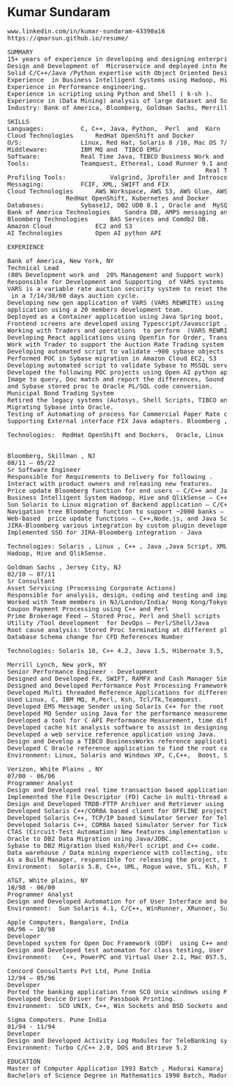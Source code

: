 #  Kumar Sundaram
<pre>
www.linkedin.com/in/kumar-sundaram-43390a16
https://qmarsun.github.io/resume/

SUMMARY
15+ years of experience in developing and designing enterprise applications.
Design and Development of  Microservice and deployed into RedHat OpenShift Cloud.
Solid C/C++/Java /Python expertise with Object Oriented Design and Methodology.
Experience  in Business Intelligent Systems using Hadoop, Hive and Qlik Sense.
Experience in Performance engineering.
Experience in scripting using Python and Shell ( k-sh ).
Experience in (Data Mining) analysis of large dataset and Software Performance Engineering.
Industry: Bank of America, Bloomberg, Goldman Sachs, Merrill Lynch, Verizon , AT&T and Apple 

SKILLS
Languages:			C, C++, Java, Python,  Perl  and  Korn  Shell
Cloud Technologies		RedHat OpenShift and Docker
O/S:				Linux, Red Hat, Solaris 8 /10, Mac OS 7/8 and Windows
Middleware:			IBM MQ and  TIBCO EMS/
Software:			Real Time Java, TIBCO Business Work and  CORBA .
Tools:				Teamquest, Ethereal, Load Runner 9.1 and   Xrunner/ Win runner, 
                                                      Real Time  Java, IONA Orbix 3.1 and  Rough wave 
Profiling Tools:			Valgrind, Jprofiler and Introscope	.	
Messaging:			FCIF, XML, SWIFT and FIX 
Cloud Technologies		AWS Workspace, AWS S3, AWS Glue, AWS Athena and AWS Lambda
				RedHat OpenShift, Kubernetes and Docker
Databases:			Sybase12, DB2 UDB 8.1 , Oracle and  MySQL
Bank of America Technologies	Sandra DB, AMPS messaging and Quartz 
Bloomberg Technologies		BAS Services and Comdb2 DB.
Amazon Cloud			EC2 and S3 	
AI Technologies			Open AI python API

EXPERIENCE

Bank of America, New York, NY								     05/22 – till date
Technical Lead
(80% Development work and  20% Management and Support work)
Responsible for Development and Supporting  of VARS systems 
VARS is a variable rate auction security system to reset the interest rate for  200 bond securities
 in a 7/14/30/60 days auction cycle.
Developing new gen application of VARS (VARS REWRITE) using Spring boot/React 
application using a 20 members development team.
Deployed as a Container application using Java Spring boot, Docker and RedHat OpenShift .
Frontend screens are developed using Typescript/Javascript .
Working with Traders and operations  to perform  (VARS REWRITE) UAT.
Developing React applications using Openfin for Order, Transaction, PriceTalk , Deal Sheet, Save/Accept and Auction History screens.
Work with Trader to support the Auction Rate Trading system on a daily basis(Pre and Post update auctions, support missing auctions and work with upstream and downstream EOD and SOD processes. .
Developing automated script to validate ~900 sybase objects from  bare-metal sybase to VM-ware sybase for Redhat 6 to 8 migration.
Performed POC in Sybase migration in Amazon Cloud EC2, S3
Developing automated script to validate Sybase to MSSQL server database server migration
Developed the following POC projects using Open AI python api
Image to query, Doc match and report the differences, Sound To Text, 
and Sybase stored proc to Oracle PL/SQL code conversion.
Municipal Bond Trading System 
Retired the legacy systems (Autosys, Shell Scripts, TIBCO and MQ)
Migrating Sybase into Oracle.
Testing of Automating of process for Commercial Paper Rate change/offer/Trade flow using Python / Quartz
Supporting External interface FIX Java adapters. Bloomberg , Tradeweb and TMC Adapters

Technologies:  RedHat OpenShift and Dockers,  Oracle, Linux ,, Java 1.8 ,Java Script, XML , JSON, JIRA, Node.js, React,  Python , Quartz, Qrystal, Sandra DB, AMPS, Autosys, Apache HTTP and  Apache Tomcat.


Bloomberg, Skillman , NJ								
08/11 – 05/22
Sr Software Engineer
Responsible for Requirements to Delivery for following .
Interact with product owners and releasing new features.
Price update Bloomberg function for end users – C/C++ and Java Script
Business Intelligent System Hadoop, Hive and QlikSense – C++, Python and Qlik Scripts.
Sun Solaris to Linux migration of Backend application – C/C++
Navigation tree Bloomberg function to support ~2000 banks – C/C++ and Java Script
Web-based  price update functions – C++,Node.js, and Java Script
JIRA-Bloomberg various integration by custom plugin development - Java
Implemented SSO for JIRA-Bloomberg integration - Java

Technologies: Solaris , Linux , C++ , Java ,Java Script, XML , JSON, JIRA, Node.js, Python
Hadoop, Hive and QlikSense. 

Goldman Sachs , Jersey City, NJ                          				
02/10 – 07/11
Sr Consultant
Asset Servicing (Processing Corporate Actions) 
Responsible for analysis, design, coding and testing and implementation of software components.
Worked with Team members in NJ/London/India/ Hong Kong/Tokyo.
Coupon Payment Processing using C++ and Perl
Prime Brokerage Feed – Stored Proc, Perl and Shell scripts
Utility /Tool development  for DevOps – Perl/Shell/Java
Root cause analysis: Stored Proc terminating at different places
Database Schema change for CFD References Number
	
Technologies: Solaris 10, C++ 4.2, Java 1.5, Hibernate 3.5, Perl 5.6, Autosys, JIRA, Aqua Data Studio, Intellij 9 and Red Hat Linux 5
	
Merrill Lynch, New york, NY								       06/06 - 02/10
Senior Performance Engineer - Development    
Designed and Developed FX, SWIFT, RAMFX and Cash Manager Simulators for FX Trading Systems using FIX and SWIFT messages. Initial FX messages are generated by FX Simulators, feed to Mantec Mainframe, intermediate processing by  SWIFT and  RAMFX;  finally processed by Cash Manager.
Designed and Developed Performance Post Processing Framework to Collect and Report the Throughput, Latency and  Response Time Graph . Used Java, Perl, Ksh and MySQL, Rsh.
Developed Multi threaded Reference Applications for differential Performance measurements (sub seconds of garbage collector) of Real Time Java between IBM, BEA, SUN and AZUL Java Appliance. Used C,C++, Java, Linux.
Used Linux, C, IBM MQ, R,Perl, Ksh, Tcl/Tk,Teamquest.
Developed EMS Message Sender using Solaris C++ for the root cause analysis.
Developed MQ Sender using Java for the performance measurement of GTM. Used Windows, IBM MQ, Java, FIX
Developed a tool for C API Performance Measurement, time difference measurement, Used Linux, Windows, Solaris, C/C++.
Developed cache hit analysis software to assist in designing the peak workload model. Used C++ and Perl.
Developed a web service reference application using Java.
Design and Develop a TIBCO BusinessWorks reference application using TIBCO Designer {TIBCO EMS, mySQL and TCP/IP sockets}.
Developed C Oracle reference application to find the root cause analysis of steady throughput on Oracle VM environment..
Environment: Linux, Solaris and Windows XP, C,C++,  Boost, STL, Java, Perl, Ksh, R, MySQL, Oracle,Teamquest, Opnet, and Rsh, 

Verizon, White Plains , NY 
07/00 - 06/06	
Programmer Analyst  
Design and Developed real time transaction based applications (700,000 transactions/per day) using C, C++, Perl, CORBA, multi-thread and Java.
Implemented the File Descriptor (FD) Cache in multi-thread applications for C++ Logging Library using STL and RogueWave.
Design and Developed TRDB-FTTP Archiver and Retriever using UML, XML-Parsing, MemoryQ, Thread notification, Solaris C++ and CORBA Later its has been scaled to POTS and SPECIAL as 1.2 TB database. XML- to Database is implemented as configurable.
Developed Solaris C++/CORBA based client for OFFLINE project
Developed Solaris C++, TCP/IP based Simulator Server for Telephone line Test System 
Developed Solaris C++, CORBA based Simulator Server for Ticket Automation System (TAS).
CTAS (Circuit-Test Automation) New features implementation using Java. New feature enhancement using Solaris C++ and automation of DB2 schema changes using Ksh / Perl, XSD schema development and Database Schema development for TRDB 
Oracle to DB2 Data Migration using Java/JDBC.
Sybase to DB2 Migration Used Ksh/Perl script and C++ code.
Data warehouse / Data mining experience with collecting, storing and mining on 350K records per day for 2 years using Sybase12, Perl5.8 and Ksh.   
As a Build Manager, responsible for releasing the project, tracking the releases and tracking MRs (Modification Request)  for 11 People, 5 Main projects and 11 sub projects.  
Environment:  Solaris 5.8, C++, UML, Rogue wave, STL, Ksh, Perl, Orbix 3.1, Visibroker 4.5, XL Miner, Continuus 4.5, Sybase12, DB2 UDB V8.1 and  SunFire F15 12 CPU, 24GigRam.

AT&T, White plains, NY  
10/98 - 06/00
Programmer Analyst  
Design and Developed Automation for of User Interface and back end data verification for RESPOND (Resource Planning, Pricing and Project Management Network Deployment), Alcatel 2688 system, Alcatel OGX 8K system and SNIPS (Shared Network Information Planning System) .  Used C++, WinRuner and Xrunner and  SunOS.
Environment:  Sun Solaris 4.1, C/C++, WinRunner, XRunner, Sun Sparc and X Windows

Apple Computers, Bangalore, India
06/96 – 10/98
Developer
Developed system for Open Doc Framework (ODF)  using C++ and  Mac OS
Design and Developed test automaton for class testing, User Interface Testing for Open Transport Control  using C++, TCP/IP  and MacOS
Environment:   C++, PowerPC and Virtual User 2.1, Mac 0S7.5, JDK 1.0.2, QT2.5 and Java/QT Binding 1.0, CW10, ODF3.0 and Nautilus 1.0

Concord Consultants Pvt Ltd, Pune India	
12/94 – 05/96
Developer	
Ported the banking application from SCO Unix windows using MFC, C++  and Win Sockets 
Developed Device Driver for Passbook Printing.
Environment:  SCO UNIX, C++, Win Sockets and BSD Sockets and TBA System, MS Windows 3.1, Jam6.1, VC++1.5 and Win Sockets.

Sigma Computers. Pune India
01/94 - 11/94
Developer
Design and Developed Activity Log Modules for TeleBanking system
Environment: Turbo C/C++ 2.0, DOS and Btrieve 5.2

EDUCATION
Master of Computer Application 1993 Batch , Madurai Kamaraj University, TN, India
Bachelors of Science Degree in Mathematics 1990 Batch, Madurai Kamaraj University, TN, India
</pre>
